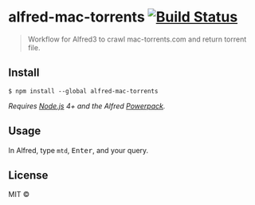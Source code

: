 # alfred-mac-torrents [![Build Status](https://travis-ci.org/gemoroy/alfred-mac-torrents.svg?branch=master)](https://travis-ci.org/gemoroy/alfred-mac-torrents)

> Workflow for Alfred3 to crawl mac-torrents.com and return torrent file.


## Install

```
$ npm install --global alfred-mac-torrents
```

*Requires [Node.js](https://nodejs.org) 4+ and the Alfred [Powerpack](https://www.alfredapp.com/powerpack/).*


## Usage

In Alfred, type `mtd`, <kbd>Enter</kbd>, and your query.


## License

MIT © [](http://gemoroy.io)
